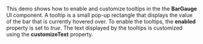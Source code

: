 This demo shows how to&nbsp;enable and customize tooltips in&nbsp;the the **BarGauge** UI component. A&nbsp;tooltip is&nbsp;a&nbsp;small pop-up rectangle that displays the value of&nbsp;the bar that is&nbsp;currently hovered over. To&nbsp;enable the tooltips, the **enabled** property is&nbsp;set to _true_. The text displayed by&nbsp;the tooltips is&nbsp;customized using the **customizeText** property.